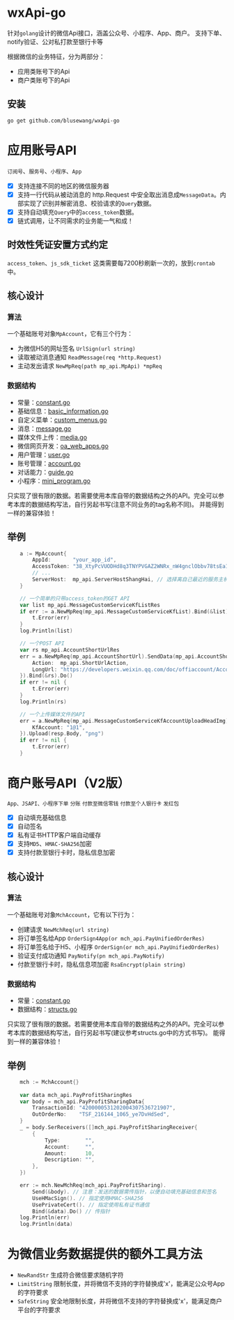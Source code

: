 # wxApi-go

针对`golang`设计的微信Api接口，涵盖公众号、小程序、App、商户。
支持下单、notify验证、公对私打款至银行卡等

根据微信的业务特征，分为两部分：
- 应用类账号下的Api
- 商户类账号下的Api

## 安装
	go get github.com/blusewang/wxApi-go

# 应用账号API
`订阅号`、`服务号`、`小程序`、`App`
- [x] 支持连接不同的地区的微信服务器
- [x] 支持一行代码从被动消息的 http.Request 中安全取出消息成`MessageData`。内部实现了识别并解密消息、校验请求的`Query`数据。
- [x] 支持自动填充`Query`中的`access_token`数据。
- [x] 链式调用，让不同需求的业务能一气和成！

## 时效性凭证安置方式约定
`access_token`、`js_sdk_ticket` 这类需要每7200秒刷新一次的，放到`crontab`中。

## 核心设计
### 算法
一个基础账号对象`MpAccount`，它有三个行为：
- 为微信H5的网址签名 `UrlSign(url string)`
- 读取被动消息通知 `ReadMessage(req *http.Request)`
- 主动发出请求 `NewMpReq(path mp_api.MpApi) *mpReq`

### 数据结构
- 常量：[constant.go](https://github.com/blusewang/wxApi-go/blob/master/mp_api/constant.go)
- 基础信息：[basic_information.go](https://github.com/blusewang/wxApi-go/blob/master/mp_api/basic_information.go)
- 自定义菜单：[custom_menus.go](https://github.com/blusewang/wxApi-go/blob/master/mp_api/custom_menus.go)
- 消息：[message.go](https://github.com/blusewang/wxApi-go/blob/master/mp_api/message.go)
- 媒体文件上传：[media.go](https://github.com/blusewang/wxApi-go/blob/master/mp_api/media.go)
- 微信网页开发：[oa_web_apps.go](https://github.com/blusewang/wxApi-go/blob/master/mp_api/oa_web_apps.go)
- 用户管理：[user.go](https://github.com/blusewang/wxApi-go/blob/master/mp_api/user.go)
- 账号管理：[account.go](https://github.com/blusewang/wxApi-go/blob/master/mp_api/account.go)
- 对话能力：[guide.go](https://github.com/blusewang/wxApi-go/blob/master/mp_api/guide.go)
- 小程序：[mini_program.go](https://github.com/blusewang/wxApi-go/blob/master/mp_api/mini_program.go)

只实现了很有限的数据。若需要使用本库自带的数据结构之外的API。完全可以参考本库的数据结构写法，自行另起书写(注意不同业务的tag名称不同)。
并能得到一样的兼容体验！

## 举例
```go
	a := MpAccount{
		AppId:       "your_app_id",
		AccessToken: "38_XtyPcVUODHd8q3TNYPVGAZ2WNRx_nW4gnclObbv78tsEa1Y_bwdkLALDMEb4372wYqcC_CanjU9O0Zw4MqHiqxrIukk_G4ElAUxyv_ASOb0V2y8647cbxbYU-G8CbtnPdLNub8NrqtUVrSTnWAPaAGALPE",
        // ...
		ServerHost:  mp_api.ServerHostShangHai, // 选择离自己最近的服务主机
	}

    // 一个简单的只带access_token的GET API
	var list mp_api.MessageCustomServiceKfListRes
	if err := a.NewMpReq(mp_api.MessageCustomServiceKfList).Bind(&list).Do(); err != nil {
		t.Error(err)
	}
	log.Println(list)

    // 一个POST API
	var rs mp_api.AccountShortUrlRes
	err = a.NewMpReq(mp_api.AccountShortUrl).SendData(mp_api.AccountShortUrlData{
		Action:  mp_api.ShortUrlAction,
		LongUrl: "https://developers.weixin.qq.com/doc/offiaccount/Account_Management/URL_Shortener.html",
	}).Bind(&rs).Do()
	if err != nil {
		t.Error(err)
	}
	log.Println(rs)

    // 一个上传媒体文件的API
	err = a.NewMpReq(mp_api.MessageCustomServiceKfAccountUploadHeadImg).Query(mp_api.MessageCustomServiceKfAccountUploadHeadImgQuery{
		KfAccount: "1@1",
	}).Upload(resp.Body, "png")
	if err != nil {
		t.Error(err)
	}
```

# 商户账号API（V2版）
`App、JSAPI、小程序下单` `分账` `付款至微信零钱` `付款至个人银行卡` `发红包`
- [x] 自动填充基础信息
- [x] 自动签名
- [x] 私有证书HTTP客户端自动缓存
- [x] 支持`MD5`、`HMAC-SHA256`加密
- [x] 支持付款至银行卡时，隐私信息加密

## 核心设计
### 算法
一个基础账号对象`MchAccount`，它有以下行为：
- 创建请求 `NewMchReq(url string)`
- 将订单签名给App `OrderSign4App(or mch_api.PayUnifiedOrderRes)`
- 将订单签名给于H5、小程序 `OrderSign(or mch_api.PayUnifiedOrderRes)`
- 验证支付成功通知 `PayNotify(pn mch_api.PayNotify)`
- 付款至银行卡时，隐私信息项加密 `RsaEncrypt(plain string)`

### 数据结构
- 常量：[constant.go](https://github.com/blusewang/wxApi-go/blob/master/mch_api/constant.go)
- 数据结构：[structs.go](https://github.com/blusewang/wxApi-go/blob/master/mch_api/structs.go)

只实现了很有限的数据。若需要使用本库自带的数据结构之外的API。完全可以参考本库的数据结构写法，自行另起书写(建议参考structs.go中的方式书写)。
能得到一样的兼容体验！

## 举例
```go
    mch := MchAccount{}
    
	var data mch_api.PayProfitSharingRes
	var body = mch_api.PayProfitSharingData{
		TransactionId: "4200000531202004307536721907",
		OutOrderNo:    "TSF_216144_1065_ye7DvHdSed",
	}
	_ = body.SerReceivers([]mch_api.PayProfitSharingReceiver{
		{
			Type:        "",
			Account:     "",
			Amount:      10,
			Description: "",
		},
	})

	err := mch.NewMchReq(mch_api.PayProfitSharing).
		Send(&body). // 注意：发送的数据需传指针，以便自动填充基础信息和签名
		UseHMacSign(). // 指定使用HMAC-SHA256
		UsePrivateCert(). // 指定使用私有证书通信
		Bind(&data).Do() // 传指针
	log.Println(err)
	log.Println(data)
```

# 为微信业务数据提供的额外工具方法 
- `NewRandStr` 生成符合微信要求随机字符
- `LimitString` 限制长度，并将微信不支持的字符替换成'x'，能满足公众号App的字符要求
- `SafeString` 安全地限制长度，并将微信不支持的字符替换成'x'，能满足商户平台的字符要求
